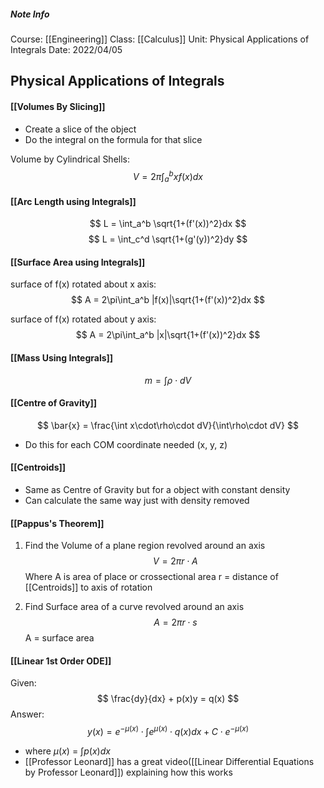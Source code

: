 ##### Note Info
Course: [[Engineering]]
Class: [[Calculus]]
Unit: Physical Applications of Integrals
Date: 2022/04/05

## Physical Applications of Integrals
#### [[Volumes By Slicing]]
- Create a slice of the object
- Do the integral on the formula for that slice

Volume by Cylindrical Shells:
$$ V = 2\pi\int_a^b xf(x)dx $$

#### [[Arc Length using Integrals]]
$$ L = \int_a^b \sqrt{1+(f'(x))^2}dx $$
$$ L = \int_c^d \sqrt{1+(g'(y))^2}dy $$
#### [[Surface Area using Integrals]]
surface of f(x) rotated about x axis:
$$ A = 2\pi\int_a^b |f(x)|\sqrt{1+(f'(x))^2}dx $$

surface of f(x) rotated about y axis:
$$ A = 2\pi\int_a^b |x|\sqrt{1+(f'(x))^2}dx $$

#### [[Mass Using Integrals]]
$$ m = \int \rho\cdot dV $$

#### [[Centre of Gravity]]
$$ \bar{x} = \frac{\int x\cdot\rho\cdot dV}{\int\rho\cdot dV} $$
- Do this for each COM coordinate needed (x, y, z)

#### [[Centroids]]
- Same as Centre of Gravity but for a object with constant density
- Can calculate the same way just with density removed

#### [[Pappus's Theorem]]
1. Find the Volume of a plane region revolved around an axis
$$ V = 2\pi r\cdot A $$
Where A is area of place or crossectional area
r = distance of [[Centroids]] to axis of rotation

2. Find Surface area of a curve revolved around an axis
$$ A = 2\pi r\cdot s $$
A = surface area

#### [[Linear 1st Order ODE]]
Given:
$$ \frac{dy}{dx} + p(x)y = q(x) $$
Answer:
$$ y(x) = e^{-\mu(x)}\cdot\int e^{\mu(x)}\cdot q(x)dx + C\cdot e^{-\mu(x)} $$
- where $\mu(x)$ = $\int p(x)dx$ 
- [[Professor Leonard]] has a great video([[Linear Differential Equations by Professor Leonard]]) explaining how this works

